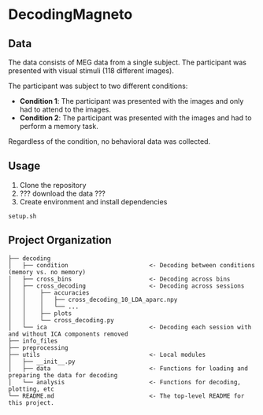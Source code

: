 # DecodingMagneto

## Data
The data consists of MEG data from a single subject. The participant was presented with visual stimuli (118 different images). 

The participant was subject to two different conditions:
- **Condition 1**: The participant was presented with the images and only had to attend to the images.
- **Condition 2**: The participant was presented with the images and had to perform a memory task.

Regardless of the condition, no behavioral data was collected.

## Usage
1. Clone the repository
2. ??? download the data ???
3. Create environment and install dependencies
```
setup.sh
```


## Project Organization
```
├── decoding
│   ├── condition                       <- Decoding between conditions (memory vs. no memory)
│   ├── cross_bins                      <- Decoding across bins
│   ├── cross_decoding                  <- Decoding across sessions
│   │    ├── accuracies                
│   │    │   ├── cross_decoding_10_LDA_aparc.npy       
│   │    │   └── ...
│   │    ├── plots                      
│   │    └── cross_decoding.py          
│   └── ica                             <- Decoding each session with and without ICA components removed
├── info_files                           
├── preprocessing        
├── utils                               <- Local modules
│   ├── __init__.py
│   ├── data                            <- Functions for loading and preparing the data for decoding
│   └── analysis                        <- Functions for decoding, plotting, etc
└── README.md                           <- The top-level README for this project.  
```